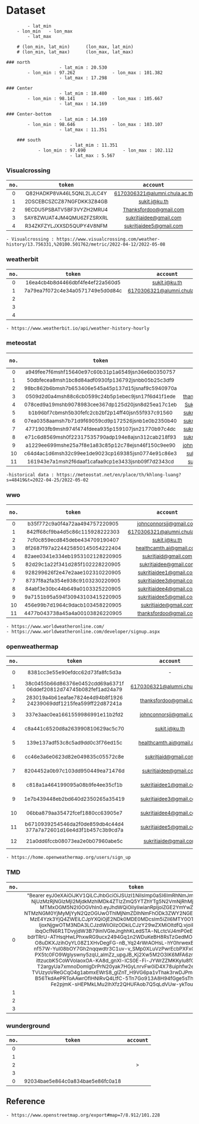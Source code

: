# Dataset
```	
		- lat_min
	- lon_min	- lon_max
		- lat_max
		
	# (lon_min, lat_min)      (lon_max, lat_min) 
	# (lon_min, lat_max)      (lon_max, lat_max) 
```	
		
```	
### north
					- lat_mim : 20.530
		- lon_min : 97.262				- lon_max : 101.382
					- lat_max : 17.298
```						
```
### Center
					- lat_mim : 18.480
		- lon_min : 98.141 				- lon_max : 105.667
					- lat_max : 14.169
```		
```				
### Center-bottom
					- lat_mim : 14.169
		- lon_min : 98.646  			- lon_max : 103.107
					- lat_max : 11.351
```			
```			
	### south
						- lat_mim : 11.351
			- lon_min : 97.690  			- lon_max : 102.112
						- lat_max : 5.567
```					

### Visualcrossing
|```no.```|```token```|```account```|
| :---:| :---: | :---: |
|<sub>0</sup>|<sub>Q82HADKP8VA46L5QNL2LJLC4Y</sup>|<sub>6170306321@alumni.chula.ac.th</sub>|
|<sub>1</sup>|<sub>2DSCEBCSZCZ87NGFDKK3Z84GB</sup>|<sub>sukit.j@ku.th</sub>|
|<sub>2</sup>|<sub>9ECDU5PSBATV5BF3VYZH2MRU4</sup>|<sub>Thanksfordoo@gmail.com</sub>|
|<sub>3</sup>|<sub>SAY8ZWUAT4JM4QMU6ZFZSRXRL</sup>|<sub>sukritjaidee@gmail.com</sub>|
|<sub>4</sup>|<sub>R34ZKFZYLJXXSD5QUPY4V8NFM</sup>|<sub>sukritjaidee5@gmail.com</sub>|
	- Visualcrossing : https://www.visualcrossing.com/weather-history/13.756331,%20100.501762/metric/2022-04-12/2022-05-08
	
### weatherbit
|```no.```|```token```|```account```|
| :---:| :---: | :---: |
|<sub>0</sup>|<sub>16ea4cb4b8d4466dbf4fe4ef22a560d5</sup>|<sub>sukit.j@ku.th</sub>|
|<sub>1</sup>|<sub>7a79ea7f072c4e34a0571749e5d0d84c</sup>|<sub>6170306321@alumni.chula.ac.th</sub>|
|<sub>2</sup>|<sub></sup>|<sub></sub>|
|<sub>3</sup>|<sub></sup>|<sub></sub>|
|<sub>4</sup>|<sub></sup>|<sub></sub>|
	- https://www.weatherbit.io/api/weather-history-hourly



### meteostat
|```no.```|```token```|```account```|```Quota limit```|
| :---:| :---: | :---: | :---: |
|<sub>0</sup>|<sub>a949fee7f6mshf15640e97c60b31p1a6549jsn36e6b0350757</sup>|						<sub>CU</sub>						|<sub>500/month</sub>|
|<sub>1</sup>|<sub>50dbfecea8msh1bc8d84adf0930fp136792jsnbb05b25c3df9</sup>|						<sub>KU</sub>						|<sub>500/month</sub>|
|<sub>2</sup>|<sub>98bc862b6bmsh7b653406e545a45p137d15jsnaf9c5940970a</sup>|						<sub>Healthcam</sub>				|<sub>500/month</sub>|
|<sub>3</sup>|<sub>0509d2d0a4msh88c6cb0599c24b5p1ebec9jsn17f6d41f1ede</sup>|						<sub>thanksfordoo@gmail.com</sub>	|<sub>500/month</sub>|
|<sub>4</sup>|<sub>078ced9a19mshb9078983cee367dp125d20jsn8d25ea17c1eb</sup>|						<sub>Sukritjaidee@gmail.com</sub>	|<sub>500/month</sub>|
|<sub>5</sup>|<sub>b1b96bf7cbmsh5b30fefc2cb2bf2p14ff40jsn55f937c91560</sup>|						<sub>sukritjaidee5@gmail.com</sub>	|<sub>500/month</sub>|
|<sub>6</sup>|<sub>07ea0358aamsh7b71d9f69059cd9p172526jsnb1e0b2350b40</sup>|						<sub>sukritjaidee4@gmail.com</sub>	|<sub>500/month</sub>|
|<sub>7</sup>|<sub>4771903fb9msh974f474fdeea935p159107jsn21770b97c4dc</sup>|						<sub>sukritjaidee3@gmail.com</sub>	|<sub>500/month</sub>|
|<sub>8</sup>|<sub>e71c6d8569msh0f22317535790adp194e8ajsn312cab218f93</sup>|						<sub>sukritjaidee1@gmail.com</sub>	|<sub>500/month</sub>|
|<sub>9</sup>|<sub>a1229ee699mshe25a7f8e1a83c85p12c78ejsn46f150c9ee90</sup>|						<sub>johnconnorsjj@gmail.com</sub>	|<sub>500/month</sub>|
|<sub>10</sup>|<sub>c64d4ac1d6msh32c99ee1de9023cp169385jsn0774e91c86e3</sup>|						<sub>sukritjaide@gmail.com</sub>	|<sub>500/month</sub>|
|<sub>11</sup>|<sub>161943e7a1msh2f6daaf1cafaa9cp1e3433jsnb09f7d2343cd</sup>|						<sub>sukritjaid@gmail.com</sub>		|<sub>500/month</sub>|
	-historical data : https://meteostat.net/en/place/th/khlong-luang?s=48419&t=2022-04-25/2022-05-02

### wwo 
|```no.```|```token```|```account```|```Quota limit```|
| :---:| :---: | :---: | :---: |
|<sub>0</sup>|<sub>b35f772c9a0f4a72aa494757220905</sup>					|<sub>johnconnorsjj@gmail.com</sub>|			<sub>500/day</sub>|
|<sub>1</sup>|<sub>842ff68cf9ba4d5c86c115928222303</sup>				|<sub>6170306321@alumni.chula.ac.th</sub>|		<sub>500/day</sub>|
|<sub>2</sup>|<sub>7cf0c859ecd845debe434709190407</sup>					|<sub>sukit.j@ku.th</sub>|						<sub>500/day</sub>|
|<sub>3</sup>|<sub>8f2687f97a224425850145054222404</sup>				|<sub>healthcamth.ai@gmail.com</sub>|			<sub>500/day</sub>|
|<sub>4</sup>|<sub>82aee0341e334eb1953102128220905</sup>				|<sub>sukritjaid@gmail.com</sub>|				<sub>500/day</sub>|
|<sub>5</sup>|<sub>82d29c1a22f341d285f102228220905</sup>				|<sub>sukritjaidee@gmail.com</sub>|				<sub>500/day</sub>|
|<sub>6</sup>|<sub>928299626f2e47e2aae102310220905</sup>				|<sub>sukritjaidee1@gmail.com</sub>|			<sub>500/day</sub>|
|<sub>7</sup>|<sub>8737f8a2fa354e938c9103230220905</sup>				|<sub>sukritjaidee3@gmail.com</sub>|			<sub>500/day</sub>|
|<sub>8</sup>|<sub>84abf3e30bc44b649a0103325220905</sup>				|<sub>sukritjaidee4@gmail.com</sub>|			<sub>500/day</sub>|
|<sub>9</sup>|<sub>9a7151b95a594f30943103415220905</sup>				|<sub>sukritjaidee5@gmail.com</sub>|			<sub>500/day</sub>|
|<sub>10</sup>|<sub>456e99b7d1964c9dacb103458220905</sup>				|<sub>sukritjaide@gmail.com</sub>|				<sub>500/day</sub>|
|<sub>11</sup>|<sub>4477b043738a45a4a00103826220905</sup>				|<sub>thanksfordoo@gmail.com</sub>|				<sub>500/day</sub>|
	- https://www.worldweatheronline.com/
	- https://www.worldweatheronline.com/developer/signup.aspx

### openweathermap  
|```no.```|```token```|```account```|```Quota limit```|
| :---:| :---: | :---: | :---: |
|<sub>0</sup>|<sub>8381cc3e55e90efdcc62d73fa8fc5d3a</sub>										|<sub>-</sup>|									<sub>1,000/day 30,000/month</sup>|
|<sub>1</sup>|<sub>38c0455b66d86376e0452cdd69a6371f<br>06ddef20812d74745b082fef1ad24a79</sup>	|<sub>6170306321@alumni.chula.ac.th</sub>|		<sub>1,000/day 30,000/month</sup>|
|<sub>2</sup>|<sub>283019a4b61eafae7824e4d94b8f1926<br>24239069ddf1215fea599ff22d87241a</sup>	|<sub>thanksfordoo@gmail.com</sub>|				<sub>1,000/day 30,000/month</sup>|
|<sub>3</sup>|<sub>337e3aac0ea1661559986991e11b2fd2</sup>										|<sub>johnconnorsjj@gmail.com</sub>|			<sub>1,000/day 30,000/month</sup>|
|<sub>4</sup>|<sub>c8a441c6520d8a263990810629ac5c70</sup>										|<sub>sukit.j@ku.th</sub>|						<sub>1,000/day 30,000/month</sup>|
|<sub>5</sup>|<sub>139e137adf53c8c5ad9dd0c3f76ed15c</sup>										|<sub>healthcamth.ai@gmail.com</sub>|			<sub>1,000/day 30,000/month</sup>|
|<sub>6</sup>|<sub>cc46e3a6e0623d82e049835c05572c8e</sup>										|<sub>sukritjaid@gmail.com</sub>|				<sub>1,000/day 30,000/month</sup>|
|<sub>7</sup>|<sub>8204452a0b97c103dd950449ea71476d</sup>										|<sub>sukritjaidee@gmail.com</sub>|				<sub>1,000/day 30,000/month</sup>|
|<sub>8</sup>|<sub>c818a1a464199095a08b9fe4ee35cf1b</sup>										|<sub>sukritjaidee1@gmail.com</sub>|			<sub>1,000/day 30,000/month</sup>|
|<sub>9</sup>|<sub>1e7b439448eb2bd640d2350265a35419</sup>										|<sub>sukritjaidee3@gmail.com</sub>|			<sub>1,000/day 30,000/month</sup>|	
|<sub>10</sup>|<sub>06bba879aa35472fcef1880cc63905e7</sup>										|<sub>sukritjaidee4@gmail.com</sub>|			<sub>1,000/day 30,000/month</sup>|
|<sub>11</sup>|<sub>b6710939254546da2f0de859db4c44d4<br>377a7a72601d16e4d3f1b457c3b9cd7a</sup>	|<sub>sukritjaidee5@gmail.com</sub>|			<sub>1,000/day 30,000/month</sup>|
|<sub>12</sup>|<sub>21a0dd6fccb08073ea2e0b07960abe5c</sup>										|<sub>sukritjaide@gmail.com</sub>|				<sub>1,000/day 30,000/month</sup>|			
	- https://home.openweathermap.org/users/sign_up

### TMD  
|```no.```|```token```|```account```|
| :---:| :---: | :---: |
|<sub>0</sup>|<sub>"Bearer eyJ0eXAiOiJKV1QiLCJhbGciOiJSUzI1NiIsImp0aSI6ImRhNmJmMGU5ZTBiZGU5ZWI2<br>NjUzMzRjNGIzMjI2MjdkMzhlMDk4ZTIzZmQ5YTZhYTg5N2VmNjRhMjA1MzYzNWU1NTAy<br>MTMxOGM5N2I0OGVhIn0.eyJhdWQiOiIyIiwianRpIjoiZGE2YmYwZTllMGJkZTllYjY2<br>NTMzNGM0YjMyMjYyN2QzOGUwOThlMjNmZDlhNmFhODk3ZWY2NGEyMDUzNjM1ZTU1MDIx<br>MzE4Yzk3YjQ4ZWEiLCJpYXQiOjE2NDk0MDE0MDcsIm5iZiI6MTY0OTQwMTQwNywiZXhw<br>IjoxNjgwOTM3NDA3LCJzdWIiOiIzODkiLCJzY29wZXMiOltdfQ.vjoiRxPJwC3k-6NvD<br>ibqOcfN6R1TDvyjdW3B79inIVGIeJnghhKLedSTA-NLctcVJ4mP0eEY4pWfHyT5Ldn5D<br>bdrTRrU-ATHsqHwLPhxwRG9ucx2494Gq1n2WDuKeBH8RsTzGedMOKSMgGtKYCbBZuOUP<br>O8uDKXJzihOyYL08Z1XHvDegFG-nB_Yq24rWrAOHsL-hY0hrwexBjL6dXIXTGz_EgVlL<br>nf57W-YuI08bOY7Gh2nqqwdtr3C1uv-v_SMp0XLuVzPwrEcbPXFxGby15QEoeKLfxlnN<br>PX5tc0FO9Wglyswny5zqU_almZz_upgJB_Kj2Xw5M2O3IK6MFA6znXR1tQxZOCnsrI95<br>ittzucbK5CoWVoIaoxOA-KA8d_gnXI-lCS0E-Fi-JYWrZZMKKyIu8fGNdUvYVgzUvRT3<br>T2argyUa7xmnoDomlgDrPrN20yak7HGyLnrvFw0iD4X78uiphfw2etlWnkQPrTtd22cv<br>TVUzyoVReGCqO4g1abmxEWrS8_glZnT_H9VG6pa1vThak3rwDJPm150UhE5rBHt5x_K8<br>B56TkdAePRToAAwrOfIHNlRvQ4LtfC-5Tn7Go913A8H94fGge5sThZ17ELc-6q7plkPq<br>Fe2pjmK-sHEPMkLMu2lhXfz2QHUFAob7Q5qLdVUw-ykTouoz7XVoAM"</sup>|<sub></sub>|
|<sub>1</sup>|<sub></sup>|<sub></sub>|
|<sub>2</sup>|<sub></sup>|<sub>></sub>|
|<sub>3</sup>|<sub></sup>|<sub></sub>|

### wunderground   
|```no.```|```token```|```account```|
| :---:| :---: | :---: |
|<sub>0</sup>|<sub></sup>|<sub></sub>|
|<sub>1</sup>|<sub></sup>|<sub></sub>|
|<sub>2</sup>|<sub></sup>|<sub>></sub>|
|<sub>3</sup>|<sub></sup>|<sub></sub>|
|<sub>0</sup>|<sub>92034bae5e864c0a834bae5e86fc0a18</sup>				|<sub></sub>|



## Reference
	- https://www.openstreetmap.org/export#map=7/8.912/101.228
	
	

